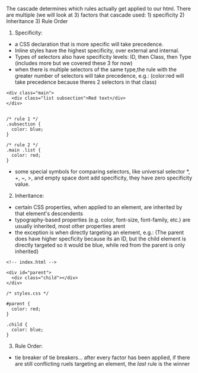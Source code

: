 The cascade determines which rules actually get applied to our html.
There are multiple (we will look at 3) factors that cascade used:
    1) specificity
    2) Inheritance
    3) Rule Order

1) Specificity:
- a CSS declaration that is more specific will take precedence. 
- Inline styles have the highest specificity, over external and internal. 
- Types of selectors also have specificity levels: ID, then Class, then Type (includes more but we covered these 3 for now)
- when there is multiple selectors of the same type,the rule with the greater number of selectors will take precedence, e.g.: (color:red will take precedence because theres 2 selectors in that class)
<!-- index.html -->
```
<div class="main">
  <div class="list subsection">Red text</div>
</div> 


/* rule 1 */
.subsection {
  color: blue;
}

/* rule 2 */
.main .list {
  color: red;
}
```

- some special symbols for comparing selectors, like universal selector *, +, ~, >, and empty space dont add specificity, they have zero specificity value.

2) Inheritance:
- certain CSS properties, when applied to an element, are inherited by that element's descendents
- typography-based properties (e.g. color, font-size, font-family, etc.) are usually inherited, most other properties arent
- the exception is when directly targeting an element, e.g.: (The parent does have higher specficity because its an ID, but the child element is directly targeted so it would be blue, while red from the parent is only inherited)
```
<!-- index.html -->

<div id="parent">
  <div class="child"></div>
</div>

/* styles.css */

#parent {
  color: red;
}

.child {
  color: blue;
}
```

3) Rule Order:
- tie breaker of tie breakers... after every factor has been applied, if there are still conflicting ruels targeting an element, the *last* rule is the winner